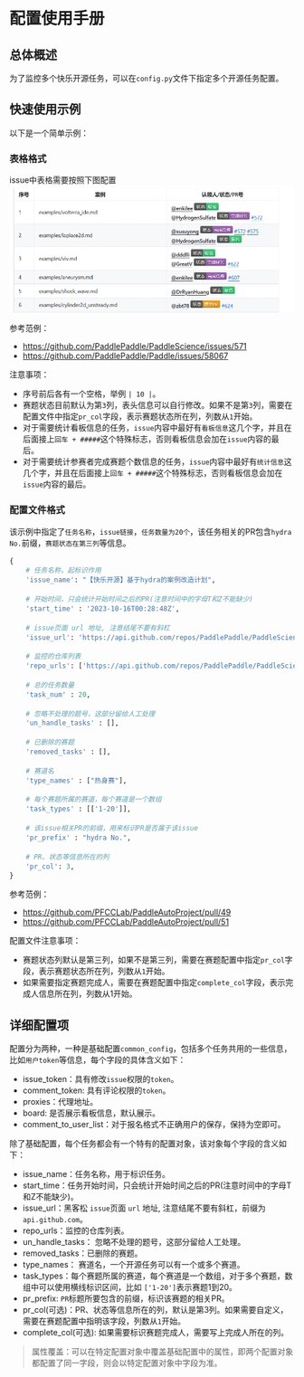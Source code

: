 # 配置使用手册

## 总体概述
为了监控多个快乐开源任务，可以在`config.py`文件下指定多个开源任务配置。

## 快速使用示例
以下是一个简单示例：

### 表格格式
issue中表格需要按照下图配置
![](./images/table_example.png)

参考范例：
- https://github.com/PaddlePaddle/PaddleScience/issues/571 
- https://github.com/PaddlePaddle/Paddle/issues/58067 

注意事项：
* 序号前后各有一个空格，举例 `| 10 |`。
* 赛题状态目前默认为第`3`列，表头信息可以自行修改。如果不是第`3`列，需要在配置文件中指定`pr_col`字段，表示赛题状态所在列，列数从`1`开始。
* 对于需要统计看板信息的任务，`issue`内容中最好有`看板信息`这几个字，并且在后面接上`回车 + #####`这个特殊标志，否则看板信息会加在`issue`内容的最后。
* 对于需要统计参赛者完成赛题个数信息的任务，`issue`内容中最好有`统计信息`这几个字，并且在后面接上`回车 + #####`这个特殊标志，否则看板信息会加在`issue`内容的最后。

### 配置文件格式
该示例中指定了`任务名称`，`issue链接`，`任务数量为20个`，该任务相关的PR包含`hydra No.`前缀，`赛题状态在第三列`等信息。
```python
{
    # 任务名称，起标识作用
    'issue_name': "【快乐开源】基于hydra的案例改造计划",

    # 开始时间，只会统计开始时间之后的PR(注意时间中的字母T和Z不能缺少)
    'start_time' : '2023-10-16T00:28:48Z',

    # issue页面 url 地址, 注意结尾不要有斜杠
    'issue_url': 'https://api.github.com/repos/PaddlePaddle/PaddleScience/issues/571',
    
    # 监控的仓库列表
    'repo_urls': ['https://api.github.com/repos/PaddlePaddle/PaddleScience/pulls'],

    # 总的任务数量
    'task_num' : 20,

    # 忽略不处理的题号，这部分留给人工处理
    'un_handle_tasks' : [],

    # 已删除的赛题
    'removed_tasks' : [],

    # 赛道名
    'type_names' : ["热身赛"], 

    # 每个赛题所属的赛道，每个赛道是一个数组
    'task_types' : [['1-20']],

    # 该issue相关PR的前缀，用来标识PR是否属于该issue
    'pr_prefix' : "hydra No.",

    # PR、状态等信息所在的列
    'pr_col': 3,
}
```
参考范例：
- https://github.com/PFCCLab/PaddleAutoProject/pull/49
- https://github.com/PFCCLab/PaddleAutoProject/pull/51

配置文件注意事项：
* 赛题状态列默认是第三列，如果不是第三列，需要在赛题配置中指定`pr_col`字段，表示赛题状态所在列，列数从`1`开始。
* 如果需要指定赛题完成人，需要在赛题配置中指定`complete_col`字段，表示完成人信息所在列，列数从1开始。

## 详细配置项
配置分为两种，一种是基础配置`common_config`，包括多个任务共用的一些信息，比如`用户token`等信息，每个字段的具体含义如下：
* issue_token：具有修改`issue`权限的`token`。
* comment_token: 具有评论权限的`token`。
* proxies：代理地址。
* board: 是否展示看板信息，默认展示。
* comment_to_user_list：对于报名格式不正确用户的保存，保持为空即可。

除了基础配置，每个任务都会有一个特有的配置对象，该对象每个字段的含义如下：
* issue_name：任务名称，用于标识任务。
* start_time：任务开始时间，只会统计开始时间之后的PR(注意时间中的字母T和Z不能缺少)。
* issue_url：黑客松 `issue`页面 `url` 地址, 注意结尾不要有斜杠，前缀为`api.github.com`。
* repo_urls：监控的仓库列表。
* un_handle_tasks： 忽略不处理的题号，这部分留给人工处理。
* removed_tasks：已删除的赛题。
* type_names： 赛道名，一个开源任务可以有一个或多个赛道。
* task_types：每个赛题所属的赛道，每个赛道是一个数组，对于多个赛题，数组中可以使用横线标识区间，比如 `['1-20']`表示赛题1到20。
* pr_prefix: `PR`标题所要包含的前缀，标识该赛题的相关PR。
* pr_col(可选)：PR、状态等信息所在的列，默认是第3列。如果需要自定义，需要在赛题配置中指明该字段，列数从`1`开始。
* complete_col(可选): 如果需要标识赛题完成人，需要写上完成人所在的列。

> 属性覆盖：可以在特定配置对象中覆盖基础配置中的属性，即两个配置对象都配置了同一字段，则会以特定配置对象中字段为准。
